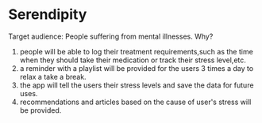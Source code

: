 # Serendipity
Target audience: People suffering from mental illnesses.
Why? 
1. people will be able to log their treatment requirements,such as the time when they should take their medication or track their stress level,etc.
2. a reminder with a playlist will be provided for the users 3 times a day to relax a take a break.
3. the app will tell the users their stress levels and save the data for future uses.
4. recommendations and articles based on the cause of user's stress will be provided.
